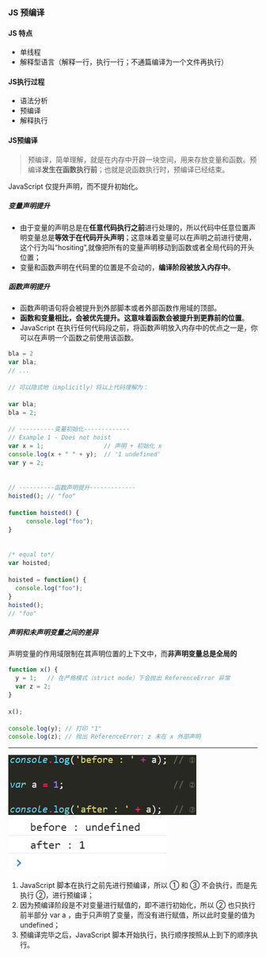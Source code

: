### JS 预编译
#### JS 特点
* 单线程 
* 解释型语言（解释一行，执行一行；不通篇编译为一个文件再执行）
#### JS执行过程
* 语法分析
* 预编译
* 解释执行
#### JS预编译
> 预编译，简单理解，就是在内存中开辟一块空间，用来存放变量和函数。预编译**发生在函数执行前**；也就是说函数执行时，预编译已经结束。

JavaScript 仅提升声明，而不提升初始化。
#####  变量声明提升
* 由于变量的声明总是在**任意代码执行之前**进行处理的，所以代码中任意位置声明变量总是**等效于在代码开头声明**；这意味着变量可以在声明之前进行使用，这个行为叫“hositing”,就像把所有的变量声明移动到函数或者全局代码的开头位置；
* 变量和函数声明在代码里的位置是不会动的，**编译阶段被放入内存中**。
##### 函数声明提升
* 函数声明语句将会被提升到外部脚本或者外部函数作用域的顶部。
* **函数和变量相比，会被优先提升。这意味着函数会被提升到更靠前的位置**。
* JavaScript 在执行任何代码段之前，将函数声明放入内存中的优点之一是，你可以在声明一个函数之前使用该函数。
``` javascript
bla = 2
var bla;
// ...

// 可以隐式地（implicitly）将以上代码理解为：

var bla;
bla = 2;

// ----------变量初始化-------------
// Example 1 - Does not hoist
var x = 1;                 // 声明 + 初始化 x
console.log(x + " " + y);  // '1 undefined'
var y = 2;    


// ----------函数声明提升-------------
hoisted(); // "foo"

function hoisted() {
     console.log("foo"); 
}


/* equal to*/
var hoisted; 

hoisted = function() {
  console.log("foo");
}
hoisted();
// "foo" 
```
##### 声明和未声明变量之间的差异
声明变量的作用域限制在其声明位置的上下文中，而**非声明变量总是全局的**
``` javascript
function x() {
  y = 1;   // 在严格模式（strict mode）下会抛出 ReferenceError 异常
  var z = 2;
}

x();

console.log(y); // 打印 "1"
console.log(z); // 抛出 ReferenceError: z 未在 x 外部声明
```
---

![Alt text](./1586510893101.png)
![Alt text](./1586510917218.png)
1.  JavaScript 脚本在执行之前先进行预编译，所以 ① 和 ③ 不会执行，而是先执行 ②，进行预编译；
2.   因为预编译阶段是不对变量进行赋值的，即不进行初始化，所以 ② 也只执行前半部分 var a ，由于只声明了变量，而没有进行赋值，所以此时变量的值为 undefined；
3.   预编译完毕之后，JavaScript 脚本开始执行，执行顺序按照从上到下的顺序执行。
